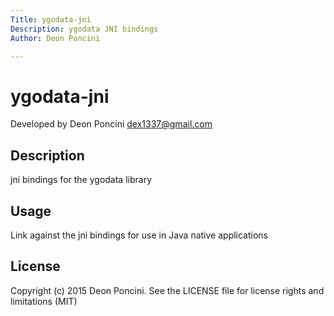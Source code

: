 ```yaml
---
Title: ygodata-jni
Description: ygodata JNI bindings
Author: Deon Poncini

---
```

ygodata-jni
===============

Developed by Deon Poncini <dex1337@gmail.com>

Description
-----------
jni bindings for the ygodata library

Usage
-----
Link against the jni bindings for use in Java native applications

License
-------
Copyright (c) 2015 Deon Poncini.
See the LICENSE file for license rights and limitations (MIT)
